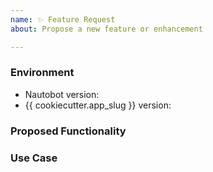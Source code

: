 ```yaml
---
name: ✨ Feature Request
about: Propose a new feature or enhancement

---
```


### Environment
* Nautobot version:  <!-- Example: {{ cookiecutter.min_nautobot_version }} -->
* {{ cookiecutter.app_slug }} version:  <!-- Example: 1.0.0 -->

<!--
    Describe in detail the new functionality you are proposing.
-->
### Proposed Functionality

<!--
    Convey an example use case for your proposed feature. Write from the
    perspective of a user who would benefit from the proposed
    functionality and describe how.
--->
### Use Case


